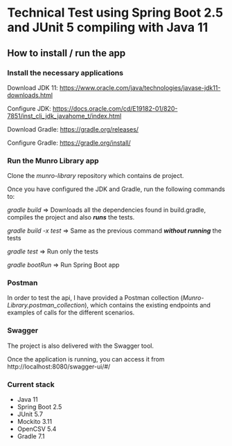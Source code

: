 # Technical Test using Spring Boot 2.5 and JUnit 5 compiling with Java 11

## How to install / run the app
### Install the necessary applications

Download JDK 11: https://www.oracle.com/java/technologies/javase-jdk11-downloads.html

Configure JDK: https://docs.oracle.com/cd/E19182-01/820-7851/inst_cli_jdk_javahome_t/index.html

Download Gradle: https://gradle.org/releases/

Configure Gradle: https://gradle.org/install/

### Run the Munro Library app
Clone the *munro-library* repository which contains de project.

Once you have configured the JDK and Gradle, run the following commands to:

*gradle build* => Downloads all the dependencies found in build.gradle, compiles the project and also ***runs*** the tests.

*gradle build -x test* => Same as the previous command ***without running*** the tests

*gradle test* => Run only the tests

*gradle bootRun* => Run Spring Boot app


### Postman
In order to test the api, I have provided a Postman collection (*Munro-Library.postman_collection*), which contains the existing endpoints and examples of calls for the different scenarios.

### Swagger
The project is also delivered with the Swagger tool.

Once the application is running, you can access it from http://localhost:8080/swagger-ui/#/

### Current stack

- Java 11
- Spring Boot 2.5
- JUnit 5.7
- Mockito 3.11
- OpenCSV 5.4
- Gradle 7.1